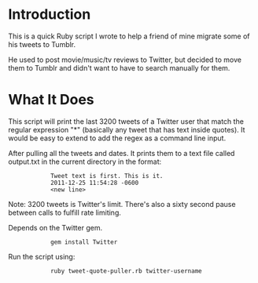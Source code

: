 # Introduction

This is a quick Ruby script I wrote to help a friend of mine migrate some of his tweets to Tumblr. 

He used to post movie/music/tv reviews to Twitter, but decided to move them to Tumblr and didn't want to have to search manually for them.

# What It Does

This script will print the last 3200 tweets of a Twitter user that match the regular expression "*" (basically any tweet that has text inside quotes). It would be easy to extend to add the regex as a command line input.

After pulling all the tweets and dates. It prints them to a text file called output.txt in the current directory in the format:
				
				Tweet text is first. This is it.
				2011-12-25 11:54:28 -0600
				<new line>

Note: 3200 tweets is Twitter's limit. There's also a sixty second pause between calls to fulfill rate limiting.

Depends on the Twitter gem.

				gem install Twitter

Run the script using:

				ruby tweet-quote-puller.rb twitter-username

